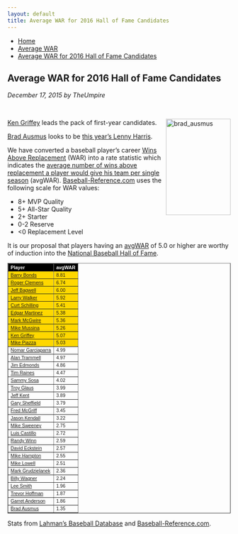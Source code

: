 ```yaml
---
layout: default
title: Average WAR for 2016 Hall of Fame Candidates
---
```

<nav class="breadcrumb" aria-label="breadcrumbs">
  <ul>
    <li><a href="{{ site.url }}{{ site.baseurl }}/index.html">Home</a></li>
    <li><a href="../avg-war-home.html">Average WAR</a></li>
    <li class="is-active"><a href="#" aria-current="page">Average WAR for 2016 Hall of Fame Candidates</a></li>
  </ul>
</nav>

<section class="storycontent">
  <h1>Average WAR for 2016 Hall of Fame Candidates</h1>
  <p><em>December 17, 2015 by TheUmpire</em></p>
  <br />
  
  <p><a title="Brad Ausmus" href="https://en.wikipedia.org/wiki/Brad_Ausmus#/media/File:Brad_Ausmus_on_August_1,_2015.jpg" target="_blank"><img style="border-bottom: 0px; border-left: 0px; margin: 0px 0px 10px 10px; display: inline; border-top: 0px; border-right: 0px" title="brad_ausmus" border="0" alt="brad_ausmus" align="right" src="{{ site.url }}{{ site.baseurl }}/assets/images/brad_ausmus.jpg" width="146" height="217" /></a></p>
  <p><a href="http://www.baseball-reference.com/players/g/griffke02.shtml">Ken Griffey</a> leads the pack of first-year candidates.</p>
  <p><a href="http://www.baseball-reference.com/players/a/ausmubr01.shtml">Brad Ausmus</a> looks to be <a href="{{ site.url }}{{ site.baseurl }}/pages/lenny-harris-for-hall-of-fame-huh.html">this year’s Lenny Harris</a>.</p>
  <p>We have converted a baseball player’s career <a href="http://saberlibrary.com/misc/war/">Wins Above Replacement</a> (WAR) into a rate statistic which indicates the <a href="{{ site.url }}{{ site.baseurl }}/pages/avg-war.html">average number of wins above replacement a player would give his team per single season</a> (avgWAR). <a href="http://www.baseball-reference.com">Baseball-Reference.com</a> uses the following scale for WAR values:</p>
  <ul>
  <li>8+ MVP Quality </li>
  <li>5+ All-Star Quality </li>
  <li>2+ Starter </li>
  <li>0-2 Reserve </li>
  <li>&lt;0 Replacement Level </li>
  </ul>
  <p>It is our proposal that players having an <a href="{{ site.url }}{{ site.baseurl }}/pages/avg-war.html">avgWAR</a> of 5.0 or higher are worthy of induction into the <a href="http://baseballhall.org/">National Baseball Hall of Fame</a>.</p>
  <table style="font-family: arial; font-size: 8pt" border="1" cellspacing="1" cellpadding="2" width="250">
  <tbody>
  <tr style="background-color: #000000; color: #ffffff; font-weight: bold">
  <td>Player</td>
  <td>avgWAR</td>
  </tr>
  <tr style="background-color: #ffd700">
  <td><a href="http://www.baseball-reference.com/players/b/bondsba01.shtml">Barry Bonds</a></td>
  <td>8.81</td>
  </tr>
  <tr style="background-color: #ffd700">
  <td><a href="http://www.baseball-reference.com/players/c/clemero02.shtml">Roger Clemens</a></td>
  <td>6.74</td>
  </tr>
  <tr style="background-color: #ffd700">
  <td><a href="http://www.baseball-reference.com/players/b/bagweje01.shtml">Jeff Bagwell</a></td>
  <td>6.00</td>
  </tr>
  <tr style="background-color: #ffd700">
  <td><a href="http://www.baseball-reference.com/players/w/walkela01.shtml">Larry Walker</a></td>
  <td>5.92</td>
  </tr>
  <tr style="background-color: #ffd700">
  <td><a href="http://www.baseball-reference.com/players/s/schilcu01.shtml">Curt Schilling</a></td>
  <td>5.41</td>
  </tr>
  <tr style="background-color: #ffd700">
  <td><a href="http://www.baseball-reference.com/players/m/martied01.shtml">Edgar Martinez</a></td>
  <td>5.38</td>
  </tr>
  <tr style="background-color: #ffd700">
  <td><a href="http://www.baseball-reference.com/players/m/mcgwima01.shtml">Mark McGwire</a></td>
  <td>5.36</td>
  </tr>
  <tr style="background-color: #ffd700">
  <td><a href="http://www.baseball-reference.com/players/m/mussimi01.shtml">Mike Mussina</a></td>
  <td>5.26</td>
  </tr>
  <tr style="background-color: #ffd700">
  <td><a href="http://www.baseball-reference.com/players/g/griffke02.shtml">Ken Griffey</a></td>
  <td>5.07</td>
  </tr>
  <tr style="background-color: #ffd700">
  <td><a href="http://www.baseball-reference.com/players/p/piazzmi01.shtml">Mike Piazza</a></td>
  <td>5.03</td>
  </tr>
  <tr>
  <td><a href="http://www.baseball-reference.com/players/g/garcino01.shtml">Nomar Garciaparra</a></td>
  <td>4.99</td>
  </tr>
  <tr>
  <td><a href="http://www.baseball-reference.com/players/t/trammal01.shtml">Alan Trammell</a></td>
  <td>4.97</td>
  </tr>
  <tr>
  <td><a href="http://www.baseball-reference.com/players/e/edmonji01.shtml">Jim Edmonds</a></td>
  <td>4.86</td>
  </tr>
  <tr>
  <td><a href="http://www.baseball-reference.com/players/r/raineti01.shtml">Tim Raines</a></td>
  <td>4.47</td>
  </tr>
  <tr>
  <td><a href="http://www.baseball-reference.com/players/s/sosasa01.shtml">Sammy Sosa</a></td>
  <td>4.02</td>
  </tr>
  <tr>
  <td><a href="http://www.baseball-reference.com/players/g/glaustr01.shtml">Troy Glaus</a></td>
  <td>3.99</td>
  </tr>
  <tr>
  <td><a href="http://www.baseball-reference.com/players/k/kentje01.shtml">Jeff Kent</a></td>
  <td>3.89</td>
  </tr>
  <tr>
  <td><a href="http://www.baseball-reference.com/players/s/sheffga01.shtml">Gary Sheffield</a></td>
  <td>3.79</td>
  </tr>
  <tr>
  <td><a href="http://www.baseball-reference.com/players/m/mcgrifr01.shtml">Fred McGriff</a></td>
  <td>3.45</td>
  </tr>
  <tr>
  <td><a href="http://www.baseball-reference.com/players/k/kendaja01.shtml">Jason Kendall</a></td>
  <td>3.22</td>
  </tr>
  <tr>
  <td><a href="http://www.baseball-reference.com/players/s/sweenmi01.shtml">Mike Sweeney</a></td>
  <td>2.75</td>
  </tr>
  <tr>
  <td><a href="http://www.baseball-reference.com/players/c/castilu01.shtml">Luis Castillo</a></td>
  <td>2.72</td>
  </tr>
  <tr>
  <td><a href="http://www.baseball-reference.com/players/w/winnra01.shtml">Randy Winn</a></td>
  <td>2.59</td>
  </tr>
  <tr>
  <td><a href="http://www.baseball-reference.com/players/e/eckstda01.shtml">David Eckstein</a></td>
  <td>2.57</td>
  </tr>
  <tr>
  <td><a href="http://www.baseball-reference.com/players/h/hamptmi01.shtml">Mike Hampton</a></td>
  <td>2.55</td>
  </tr>
  <tr>
  <td><a href="http://www.baseball-reference.com/players/l/lowelmi01.shtml">Mike Lowell</a></td>
  <td>2.51</td>
  </tr>
  <tr>
  <td><a href="http://www.baseball-reference.com/players/g/grudzma01.shtml">Mark Grudzielanek</a></td>
  <td>2.36</td>
  </tr>
  <tr>
  <td><a href="http://www.baseball-reference.com/players/w/wagnebi02.shtml">Billy Wagner</a></td>
  <td>2.24</td>
  </tr>
  <tr>
  <td><a href="http://www.baseball-reference.com/players/s/smithle02.shtml">Lee Smith</a></td>
  <td>1.96</td>
  </tr>
  <tr>
  <td><a href="http://www.baseball-reference.com/players/h/hoffmtr01.shtml">Trevor Hoffman</a></td>
  <td>1.87</td>
  </tr>
  <tr>
  <td><a href="http://www.baseball-reference.com/players/a/anderga01.shtml">Garret Anderson</a></td>
  <td>1.86</td>
  </tr>
  <tr>
  <td><a href="http://www.baseball-reference.com/players/a/ausmubr01.shtml">Brad Ausmus</a></td>
  <td>1.35</td>
  </tr>
  </tbody>
  </table>
  <p>Stats from <a href="http://baseball1.com/statistics/">Lahman’s Baseball Database</a> and <a href="http://www.baseball-reference.com/">Baseball-Reference.com</a>.</p>
 
</section>
